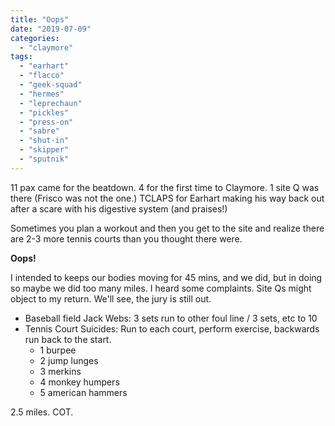 ```yaml
---
title: "Oops"
date: "2019-07-09"
categories: 
  - "claymore"
tags: 
  - "earhart"
  - "flacco"
  - "geek-squad"
  - "hermes"
  - "leprechaun"
  - "pickles"
  - "press-on"
  - "sabre"
  - "shut-in"
  - "skipper"
  - "sputnik"
---
```


11 pax came for the beatdown. 4 for the first time to Claymore. 1 site Q was there (Frisco was not the one.) TCLAPS for Earhart making his way back out after a scare with his digestive system (and praises!)

Sometimes you plan a workout and then you get to the site and realize there are 2-3 more tennis courts than you thought there were.

**Oops!**

I intended to keeps our bodies moving for 45 mins, and we did, but in doing so maybe we did too many miles. I heard some complaints. Site Qs might object to my return. We'll see, the jury is still out.

- Baseball field Jack Webs: 3 sets run to other foul line / 3 sets, etc to 10
- Tennis Court Suicides: Run to each court, perform exercise, backwards run back to the start.
    - 1 burpee
    - 2 jump lunges
    - 3 merkins
    - 4 monkey humpers
    - 5 american hammers

2.5 miles. COT.
